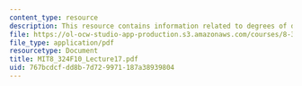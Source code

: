 ```yaml
---
content_type: resource
description: This resource contains information related to degrees of divergences.
file: https://ol-ocw-studio-app-production.s3.amazonaws.com/courses/8-324-relativistic-quantum-field-theory-ii-fall-2010/767bcdcfdd8b7d729971187a38939804_MIT8_324F10_Lecture17.pdf
file_type: application/pdf
resourcetype: Document
title: MIT8_324F10_Lecture17.pdf
uid: 767bcdcf-dd8b-7d72-9971-187a38939804
---
```

